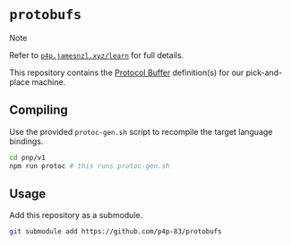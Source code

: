 # `protobufs`

> [!NOTE]
> Refer to [`p4p.jamesnzl.xyz/learn`](https://p4p.jamesnzl.xyz/learn) for full details.

This repository contains the [Protocol Buffer](https://protobuf.dev/overview/) definition(s) for our pick-and-place machine.

## Compiling

Use the provided `protoc-gen.sh` script to recompile the target language bindings.

```sh
cd pnp/v1
npm run protoc # this runs protoc-gen.sh
```

## Usage

Add this repository as a submodule.
```sh
git submodule add https://github.com/p4p-83/protobufs
```
